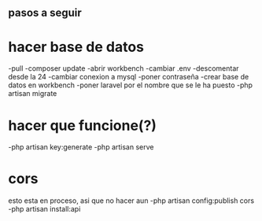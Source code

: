 ## pasos a seguir


# hacer base de datos

-pull
-composer update
-abrir workbench
-cambiar .env
-descomentar desde la 24
-cambiar conexion a mysql
-poner contraseña
-crear base de datos en workbench
-poner laravel por el nombre que se le ha puesto
-php artisan migrate

# hacer que funcione(?)

-php artisan key:generate
-php artisan serve


# cors
esto esta en proceso, asi que no hacer aun
-php artisan config:publish cors
-php artisan install:api
